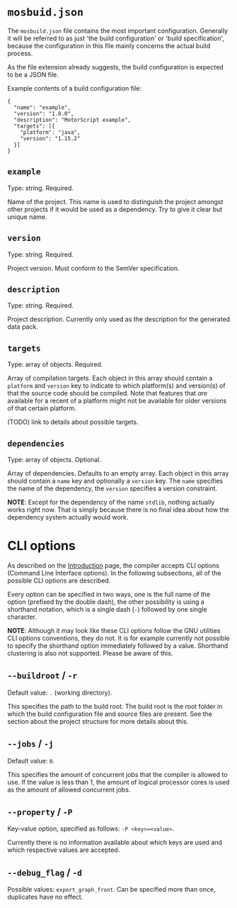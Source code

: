 # `mosbuid.json`

The `mosbuild.json` file contains the most important configuration. Generally it will be referred to as just 'the build
configuration' or 'build specification', because the configuration in this file mainly concerns the actual build
process.

As the file extension already suggests, the build configuration is expected to be a JSON file.

Example contents of a build configuration file:

```json5
{
  "name": "example",
  "version": "1.0.0",
  "description": "MotorScript example",
  "targets": [{
    "platform": "java",
    "version": "1.15.2"
  }]
}
```

## `example`

Type: string. Required.

Name of the project. This name is used to distinguish the project amongst other projects if it would be used as a
dependency. Try to give it clear but unique name.

## `version`

Type: string. Required.

Project version. Must conform to the SemVer specification.

## `description`

Type: string. Required.

Project description. Currently only used as the description for the generated data pack.

## `targets`

Type: array of objects. Required.

Array of compilation targets. Each object in this array should contain a `platform` and `version` key to indicate to
which platform(s) and version(s) of that the source code should be compiled.
Note that features that _are_ available for a recent of a platform might not be available for older versions of that
certain platform.

(TODO) link to details about possible targets.

## `dependencies`

Type: array of objects. Optional.

Array of dependencies. Defaults to an empty array. Each object in this array should contain a `name` key and optionally
a `version` key. The `name` specifies the name of the dependency, the `version` specifies a version constraint.

**NOTE**: Except for the dependency of the name `stdlib`, nothing actually works right now. That is simply because there
is no final idea about how the dependency system actually would work.

# CLI options

As described on the [Introduction](./introduction.md) page, the compiler accepts CLI options (Command Line Interface
options). In the following subsections, all of the possible CLI options are described.

Every option can be specified in two ways, one is the full name of the option (prefixed by the double dash), the other
possibility is using a shorthand notation, which is a single dash (`-`) followed by one single character.

**NOTE**: Although it may look like these CLI options follow the GNU utilities CLI options conventions, they do not.
It is for example currently not possible to specify the shorthand option immediately followed by a value.
Shorthand clustering is also not supported. Please be aware of this.

## `--buildroot` / `-r`

Default value: `.` (working directory).

This specifies the path to the build root. The build root is the root folder in which the build configuration file and
source files are present. See the section about the project structure for more details about this.

## `--jobs` / `-j`

Default value: `0`.

This specifies the amount of concurrent jobs that the compiler is allowed to use.
If the value is less than 1, the amount of logical processor cores is used as the amount of allowed concurrent jobs.

## `--property` / `-P`

Key-value option, specified as follows: `-P <key>=<value>`.

Currently there is no information available about which keys are used and which respective values are accepted.

## `--debug_flag` / `-d`

Possible values: `export_graph_front`.
Can be specified more than once, duplicates have no effect.
